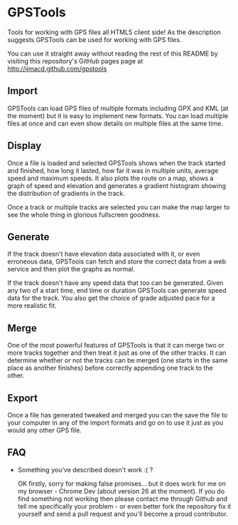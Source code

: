 GPSTools
========

Tools for working with GPS files all HTML5 client side! As the description suggests GPSTools can be used for
working with GPS files.

You can use it straight away without reading the rest of this README by visiting this repository's GitHub pages page at http://ijmacd.github.com/gpstools

Import
------

GPSTools can load GPS files of multiple formats including GPX and KML (at the moment) but it is easy to implement new formats. You can load multiple files at once and can even show details on multiple files at the same time.

Display
---------

Once a file is loaded and selected GPSTools shows when the track started and finished, how long it lasted, how far it was in multiple units, average speed and maximum speeds. It also plots the route on a map, shows a graph of speed and elevation and generates a gradient histogram showing the distribution of gradients in the track.

Once a track or multiple tracks are selected you can make the map larger to see the whole thing in glorious fullscreen goodness.

Generate
------------

If the track doesn't have elevation data associated with it, or even erroneous data, GPSTools can fetch and store the correct data from a web service and then plot the graphs as normal.

If the track doesn't have any speed data that too can be generated. Given any two of a start time, end time or duration GPSTools can generate speed data for the track. You also get the choice of grade adjusted pace for a more realistic fit.

Merge
--------

One of the most powerful features of GPSTools is that it can merge two or more tracks together and then treat it just as one of the other tracks. It can determine whether or not the tracks can be merged (one starts in the same place as another finishes) before correctly appending one track to the other.

Export
--------

Once a file has generated tweaked and merged you can the save the file to your computer in any of the import formats and go on to use it just as you would any other GPS file.

FAQ
-----

*   Something you've described doesn't work :( ?

    OK firstly, sorry for making false promises... but it does work for me on
    my browser - Chrome Dev (about version 26 at the moment).
    If you do find something not working then please contact me through Github
    and tell me specifically your problem - or even better fork the repository fix it
    yourself and send a pull request and you'll become a proud contributor.
